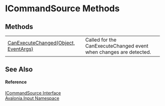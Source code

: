 # ICommandSource Methods




## Methods
<table>
<tr>
<td><a href="M_Avalonia_Input_ICommandSource_CanExecuteChanged">CanExecuteChanged(Object, EventArgs)</a></td>
<td>Called for the CanExecuteChanged event when changes are detected.</td>
</tr>
</table>

## See Also


#### Reference
<a href="T_Avalonia_Input_ICommandSource">ICommandSource Interface</a>  
<a href="N_Avalonia_Input">Avalonia.Input Namespace</a>  
